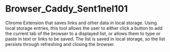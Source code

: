 # Browser_Caddy_Sent1nel101
Chrome Extension that saves links and other data in local storage.
Using local storage entries, this tool allows the user to either click a button to add the current tab of the browser 
to a displayed list, or allows them to type or paste in text or links to be saved.
The list is saved in local storage, so the list persists through refreshing and closing the browser.
